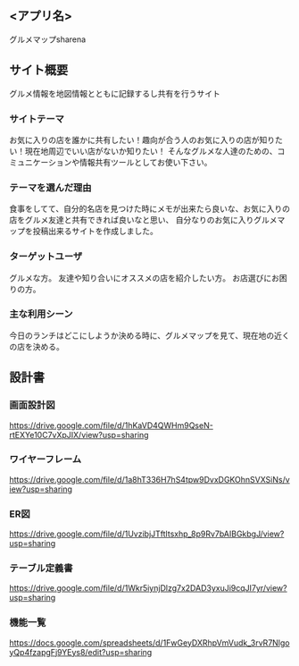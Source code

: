 ## <アプリ名>
グルメマップsharena
## サイト概要
グルメ情報を地図情報とともに記録するし共有を行うサイト

### サイトテーマ
お気に入りの店を誰かに共有したい！趣向が合う人のお気に入りの店が知りたい！現在地周辺でいい店がないか知りたい！
そんなグルメな人達のための、コミュニケーションや情報共有ツールとしてお使い下さい。

### テーマを選んだ理由
食事をしてて、自分的名店を見つけた時にメモが出来たら良いな、お気に入りの店をグルメ友達と共有できれば良いなと思い、
自分なりのお気に入りグルメマップを投稿出来るサイトを作成しました。

### ターゲットユーザ
グルメな方。
友達や知り合いにオススメの店を紹介したい方。
お店選びにお困りの方。

### 主な利用シーン
今日のランチはどこにしようか決める時に、グルメマップを見て、現在地の近くの店を決める。

## 設計書

### 画面設計図
https://drive.google.com/file/d/1hKaVD4QWHm9QseN-rtEXYe10C7vXpJIX/view?usp=sharing

### ワイヤーフレーム
https://drive.google.com/file/d/1a8hT336H7hS4tpw9DvxDGKOhnSVXSiNs/view?usp=sharing

### ER図
https://drive.google.com/file/d/1UvzibjJTftltsxhp_8p9Rv7bAIBGkbgJ/view?usp=sharing

### テーブル定義書
https://drive.google.com/file/d/1Wkr5iynjDlzg7x2DAD3yxuJi9cqJI7yr/view?usp=sharing

### 機能一覧
https://docs.google.com/spreadsheets/d/1FwGeyDXRhpVmVudk_3rvR7NlgoyQp4fzapgFj9YEys8/edit?usp=sharing